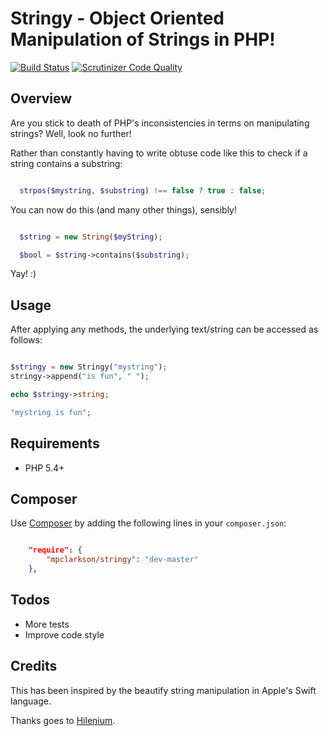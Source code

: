 Stringy - Object Oriented Manipulation of Strings in PHP!
=========================================================

[![Build Status](https://travis-ci.org/mpclarkson/stringy.svg?branch=master)](https://travis-ci.org/mpclarkson/stringy)
[![Scrutinizer Code Quality](https://scrutinizer-ci.com/g/mpclarkson/stringy/badges/quality-score.png?b=master)](https://scrutinizer-ci.com/g/mpclarkson/stringy/?branch=master)

Overview
--------

Are you stick to death of PHP's inconsistencies in terms on manipulating strings? Well, look no further!

Rather than constantly having to write obtuse code like this to check if a string contains a substring:

```  php

  strpos($mystring, $substring) !== false ? true : false;

```

You can now do this (and many other things), sensibly!

``` php

  $string = new String($myString);

  $bool = $string->contains($substring);

```

Yay! :)

Usage
------------

After applying any methods, the underlying text/string can be accessed as follows:

```php

$stringy = new Stringy("mystring");
stringy->append("is fun", " ");

echo $stringy->string;

"mystring is fun";

```

Requirements
------------

  * PHP 5.4+


Composer
---------

Use [Composer](https://getcomposer.org) by adding the following lines in your `composer.json`:

```json

    "require": {
        "mpclarkson/stringy": "dev-master"
    },

```

Todos
-----

  * More tests
  * Improve code style


Credits
-----

This has been inspired by the beautify string manipulation in Apple's Swift language.

Thanks goes to [Hilenium](http://hilenium.com).
